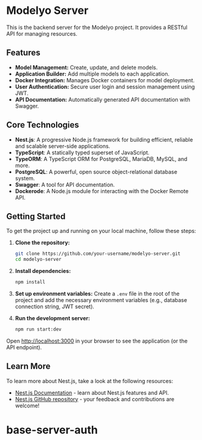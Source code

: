 # Modelyo Server

This is the backend server for the Modelyo project. It provides a RESTful API for managing resources.

## Features

- **Model Management:** Create, update, and delete models.
- **Application Builder:** Add multiple models to each application.
- **Docker Integration:** Manages Docker containers for model deployment.
- **User Authentication:** Secure user login and session management using JWT.
- **API Documentation:** Automatically generated API documentation with Swagger.

## Core Technologies

- **Nest.js**: A progressive Node.js framework for building efficient, reliable and scalable server-side applications.
- **TypeScript**: A statically typed superset of JavaScript.
- **TypeORM**: A TypeScript ORM for PostgreSQL, MariaDB, MySQL, and more.
- **PostgreSQL**: A powerful, open source object-relational database system.
- **Swagger**: A tool for API documentation.
- **Dockerode**: A Node.js module for interacting with the Docker Remote API.

## Getting Started

To get the project up and running on your local machine, follow these steps:

1.  **Clone the repository:**
    ```bash
    git clone https://github.com/your-username/modelyo-server.git
    cd modelyo-server
    ```

2.  **Install dependencies:**
    ```bash
    npm install
    ```

3.  **Set up environment variables:**
    Create a `.env` file in the root of the project and add the necessary environment variables (e.g., database connection string, JWT secret).

4.  **Run the development server:**
    ```bash
    npm run start:dev
    ```

Open [http://localhost:3000](http://localhost:3000) in your browser to see the application (or the API endpoint).

## Learn More

To learn more about Nest.js, take a look at the following resources:

- [Nest.js Documentation](https://docs.nestjs.com/) - learn about Nest.js features and API.
- [Nest.js GitHub repository](https://github.com/nestjs/nest) - your feedback and contributions are welcome!
# base-server-auth
